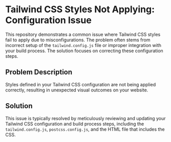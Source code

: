 # Tailwind CSS Styles Not Applying: Configuration Issue

This repository demonstrates a common issue where Tailwind CSS styles fail to apply due to misconfigurations. The problem often stems from incorrect setup of the `tailwind.config.js` file or improper integration with your build process.  The solution focuses on correcting these configuration steps.

## Problem Description
Styles defined in your Tailwind CSS configuration are not being applied correctly, resulting in unexpected visual outcomes on your website.

## Solution
This issue is typically resolved by meticulously reviewing and updating your Tailwind CSS configuration and build process steps, including the `tailwind.config.js`, `postcss.config.js`, and the HTML file that includes the CSS. 